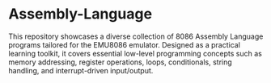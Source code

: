 # Assembly-Language
This repository showcases a diverse collection of 8086 Assembly Language programs tailored for the EMU8086 emulator. Designed as a practical learning toolkit, it covers essential low-level programming concepts such as memory addressing, register operations, loops, conditionals, string handling, and interrupt-driven input/output.
